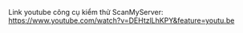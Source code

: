 Link youtube công cụ kiểm thử ScanMyServer: https://www.youtube.com/watch?v=DEHtzlLhKPY&feature=youtu.be
